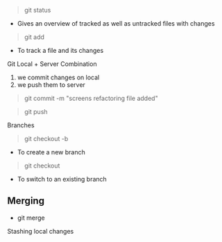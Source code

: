 


> git status
- Gives an overview of tracked as well as untracked files with changes


> git add <relative-file-path>
- To track a file and its changes



Git Local + Server Combination
1. we commit changes on local
2. we push them to server

>git commit -m "screens refactoring file added"  


> git push


Branches


> git checkout -b <branch-name>
- To create a new branch

> git checkout <branch-name>
- To switch to an existing branch



Merging
- 
- git merge <branch-name->

Stashing local changes 









